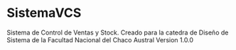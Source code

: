 # SistemaVCS
Sistema de Control de Ventas y Stock.
Creado para la catedra de Diseño de Sistema de la Facultad Nacional del Chaco Austral
Version 1.0.0
